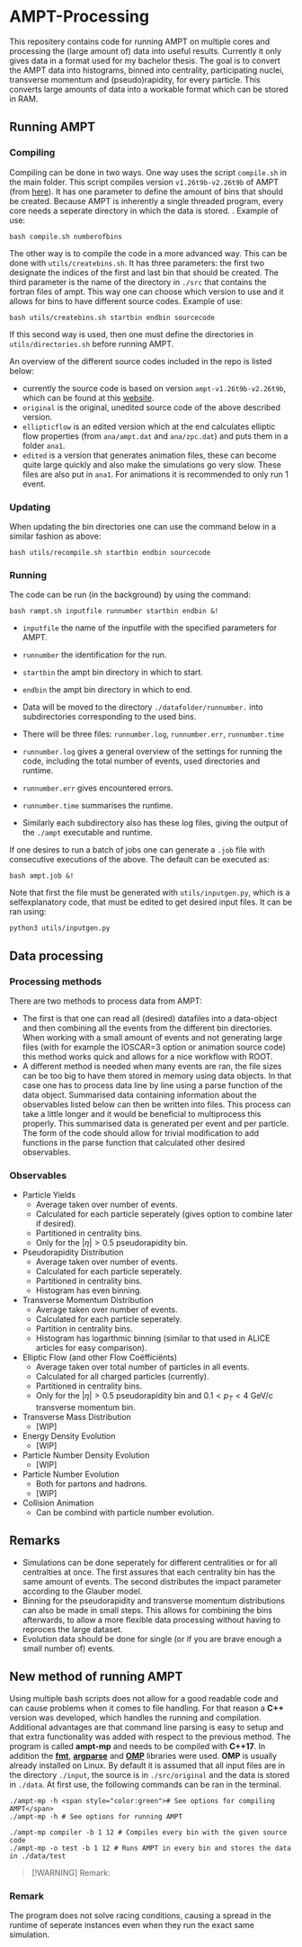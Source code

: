 # AMPT-Processing

This repositery contains code for running AMPT on multiple cores and processing the (large amount of) data into useful results. Currently it only gives data in a format used for my bachelor thesis. The goal is to convert the AMPT data into histograms, binned into centrality, participating nuclei, transverse momentum and (pseudo)rapidity, for every particle. This converts large amounts of data into a workable format which can be stored in RAM.

## Running AMPT

### Compiling

Compiling can be done in two ways. One way uses the script `compile.sh` in the main folder. This script compiles version `v1.26t9b-v2.26t9b` of AMPT (from [here](https://myweb.ecu.edu/linz/ampt/)). It has one parameter to define the amount of bins that should be created. Because AMPT is inherently a single threaded program, every core needs a seperate directory in which the data is stored. . Example of use:

```shell
bash compile.sh numberofbins
```

The other way is to compile the code in a more advanced way. This can be done with `utils/createbins.sh`. It has three parameters: the first two designate the indices of the first and last bin that should be created. The third parameter is the name of the directory in `./src` that contains the fortran files of ampt. This way one can choose which version to use and it allows for bins to have different source codes. Example of use:

```shell
bash utils/createbins.sh startbin endbin sourcecode
```

If this second way is used, then one must define the directories in `utils/directories.sh` before running AMPT.

An overview of the different source codes included in the repo is listed below:

- currently the source code is based on version `ampt-v1.26t9b-v2.26t9b`, which can be found at this [website](https://myweb.ecu.edu/linz/ampt/).
- `original` is the original, unedited source code of the above described version.
- `ellipticflow` is an edited version which at the end calculates elliptic flow properties (from `ana/ampt.dat` and `ana/zpc.dat`) and puts them in a folder `ana1`.
- `edited` is a version that generates animation files, these can become quite large quickly and also make the simulations go very slow. These files are also put in `ana1`. For animations it is recommended to only run 1 event.

### Updating

When updating the bin directories one can use the command below in a similar fashion as above:

```shell
bash utils/recompile.sh startbin endbin sourcecode
```

### Running

The code can be run (in the background) by using the command:

```shell
bash rampt.sh inputfile runnumber startbin endbin &!
```

- `inputfile` the name of the inputfile with the specified parameters for AMPT.
- `runnumber` the identification for the run.

- `startbin` the ampt bin directory in which to start.
- `endbin` the ampt bin directory in which to end.
- Data will be moved to the directory `./datafolder/runnumber.` into subdirectories corresponding to the used bins.
- There will be three files: `runnumber.log`, `runnumber.err`, `runnumber.time`
- `runnumber.log` gives a general overview of the settings for running the code, including the total number of events, used directories and runtime.
- `runnumber.err` gives encountered errors.
- `runnumber.time` summarises the runtime.
- Similarly each subdirectory also has these log files, giving the output of the `./ampt` executable and runtime.

If one desires to run a batch of jobs one can generate a `.job` file with consecutive executions of the above. The default can be executed as:

```shell
bash ampt.job &!
```

Note that first the file must be generated with `utils/inputgen.py`, which is a selfexplanatory code, that must be edited to get desired input files. It can be ran using:

```shell
python3 utils/inputgen.py
```

## Data processing

### Processing methods

There are two methods to process data from AMPT:

- The first is that one can read all (desired) datafiles into a data-object and then combining all the events from the different bin directories. When working with a small amount of events and not generating large files (with for example the IOSCAR=3 option or animation source code) this method works quick and allows for a nice workflow with ROOT.
- A different method is needed when many events are ran, the file sizes can be too big to have them stored in memory using data objects. In that case one has to process data line by line using a parse function of the data object. Summarised data containing information about the observables listed below can then be written into files. This process can take a little longer and it would be beneficial to multiprocess this properly. This summarised data is generated per event and per particle. The form of the code should allow for trivial modification to add functions in the parse function that calculated other desired observables.

### Observables

- Particle Yields
  - Average taken over number of events.
  - Calculated for each particle seperately (gives option to combine later if desired).
  - Partitioned in centrality bins.
  - Only for the $\left \lvert\eta\right \rvert>0.5$ pseudorapidity bin.
- Pseudorapidity Distribution
  - Average taken over number of events.
  - Calculated for each particle seperately.
  - Partitioned in centrality bins.
  - Histogram has even binning.
- Transverse Momentum Distribution
  - Average taken over number of events.
  - Calculated for each particle seperately.
  - Partition in centrality bins.
  - Histogram has logarthmic binning (similar to that used in ALICE articles for easy comparison).
- Elliptic Flow (and other Flow Coëfficiënts)
  - Average taken over total number of particles in all events.
  - Calculated for all charged particles (currently).
  - Partitioned in centrality bins.
  - Only for the $\left \lvert \eta \right \rvert>0.5$ pseudorapidity bin and $0.1 < p_T < 4$ GeV/c transverse momentum bin.
- Transverse Mass Distribution
  - [WIP]
- Energy Density Evolution
  - [WIP]
- Particle Number Density Evolution
  - [WIP]
- Particle Number Evolution
  - Both for partons and hadrons.
  - [WIP]
- Collision Animation
  - Can be combind with particle number evolution.

## Remarks

- Simulations can be done seperately for different centralities or for all centralties at once. The first assures that each centrality bin has the same amount of events. The second distributes the impact parameter according to the Glauber model.
- Binning for the pseudorapidity and transverse momentum distributions can also be made in small steps. This allows for combining the bins afterwards, to allow a more flexible data processing without having to reproces the large dataset.
- Evolution data should be done for single (or if you are brave enough a small number of) events.

## New method of running AMPT

Using multiple bash scripts does not allow for a good readable code and can cause problems when it comes to file handling. For that reason a **C++** version was developed, which handles the running and compilation. Additional advantages are that command line parsing is easy to setup and that extra functionality was added with respect to the previous method.
The program is called **ampt-mp** and needs to be compiled with **C++17**. In addition the **[fmt](https://github.com/fmtlib/fmt)**, **[argparse](https://github.com/p-ranav/argparse)** and **[OMP](https://github.com/OpenMP/sources)** libraries were used. **OMP** is usually already installed on Linux.
By default it is assumed that all input files are in the directory `./input`, the source is in `./src/original` and the data is stored in `./data`. At first use, the following commands can be ran in the terminal.

```
./ampt-mp -h <span style="color:green"># See options for compiling AMPT</span>
./ampt-mp -h # See options for running AMPT

./ampt-mp compiler -b 1 12 # Compiles every bin with the given source code
./ampt-mp -o test -b 1 12 # Runs AMPT in every bin and stores the data in ./data/test
```

> [!WARNING] Remark:

### Remark

The program does not solve racing conditions, causing a spread in the runtime of seperate instances even when they run the exact same simulation.
